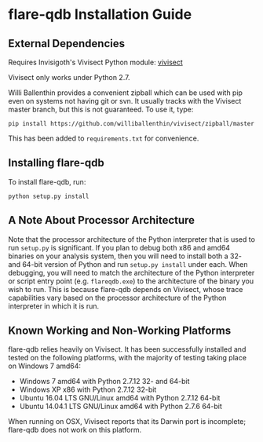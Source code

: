 # flare-qdb Installation Guide

## External Dependencies

Requires Invisigoth's Vivisect Python module:
[vivisect](https://github.com/vivisect/vivisect)

Vivisect only works under Python 2.7.

Willi Ballenthin provides a convenient zipball which can be used with pip even
on systems not having git or svn. It usually tracks with the Vivisect master
branch, but this is not guaranteed. To use it, type:

	pip install https://github.com/williballenthin/vivisect/zipball/master

This has been added to `requirements.txt` for convenience.

## Installing flare-qdb

To install flare-qdb, run:

	python setup.py install

## A Note About Processor Architecture

Note that the processor architecture of the Python interpreter that is used to
run `setup.py` is significant. If you plan to debug both x86 and amd64 binaries
on your analysis system, then you will need to install both a 32- and 64-bit
version of Python and run `setup.py install` under each. When debugging, you
will need to match the architecture of the Python interpreter or script entry
point (e.g. `flareqdb.exe`) to the architecture of the binary you wish to run.
This is because flare-qdb depends on Vivisect, whose trace capabilities vary
based on the processor architecture of the Python interpreter in which it is
run.

## Known Working and Non-Working Platforms

flare-qdb relies heavily on Vivisect. It has been successfully installed and
tested on the following platforms, with the majority of testing taking place on
Windows 7 amd64:

* Windows 7 amd64 with Python 2.7.12 32- and 64-bit
* Windows XP x86 with Python 2.7.12 32-bit
* Ubuntu 16.04 LTS GNU/Linux amd64 with Python 2.7.12 64-bit
* Ubuntu 14.04.1 LTS GNU/Linux amd64 with Python 2.7.6 64-bit

When running on OSX, Vivisect reports that its Darwin port is incomplete;
flare-qdb does not work on this platform.
